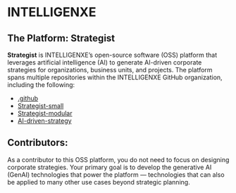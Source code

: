 # INTELLIGENXE

## The Platform: Strategist

**Strategist** is INTELLIGENXE’s open-source software (OSS) platform that leverages artificial intelligence (AI) to generate AI-driven corporate strategies for organizations, business units, and projects. The platform spans multiple repositories within the INTELLIGENXE GitHub organization, including the following:

- [.github](https://github.com/intelligenxe/.github)
- [Strategist-small](https://github.com/intelligenxe/Strategist-small)
- [Strategist-modular](https://github.com/intelligenxe/Strategist-modular)
- [AI-driven-strategy](https://github.com/intelligenxe/AI-driven-strategy)


## Contributors:

As a contributor to this OSS platform, you do not need to focus on designing corporate strategies. Your primary goal is to develop the generative AI (GenAI) technologies that power the platform — technologies that can also be applied to many other use cases beyond strategic planning.

